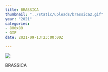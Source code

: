 ```yaml
---
title: BRASSICA
thumbnail: "../static/uploads/brassica2.gif"
year: "2021"
categories:
- 800x80
- GIF
date: 2021-09-13T23:00:00Z

---
```

![](/uploads/brassica2.gif)

BRASSICA